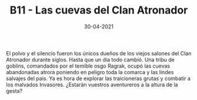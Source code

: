 ﻿---
title: B11 - Las cuevas del Clan Atronador
summary: Esta es una aventura introductoria, perfecta para iniciar a jovenes jugadores y niños, con un formato clasico y sencillo emula las antiguas aventuras de antaño.
authors:
  - Manuel Prieto Serrato
date: 30-04-2021
type: post
categories:
- Linea B
tags:
- aventura
- dungeon
- iniciación
minlevels: "1"
maxlevels: "2"
prices: 7,50€
session: "2"
mincharacters: "4"
maxcharacters: "5"
eval: oficial
cover: "lascuevasdelclanatronador.jpg"
download:
moreinfo: "https://tesorosdelamarca.com/producto/las-cuevas-del-clan-atronador/"
license: "OGL"
draft: false

---

El polvo y el silencio fueron los únicos dueños de los viejos salones del Clan Atronador durante siglos. Hasta que un día todo cambió. Una tribu de goblins, comandados por el temible osgo Ragrak, ocupó las cuevas abandonadas atrora poniendo en peligro toda la comarca y las lindes salvajes del pais. Ya es hora de explorar las traicioneras grutas y combatir a los malvados Invasores. ¿Estarán vuestros aventureros a la altura de la gesta?

